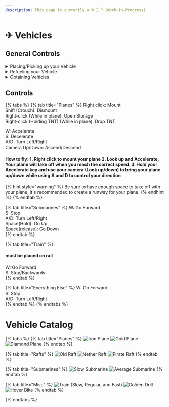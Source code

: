 ```yaml
---
description: This page is currently a W.I.P (Work-In-Progress)
---
```


# ✈ Vehicles

## General Controls

<details>

<summary>Placing/Picking up your Vehicle</summary>

Placing: Place down the chest corresponding to your vehicle

\
Picking up: Shift (Crouch) + Right-click on your Vehicle

</details>

<details>

<summary>Refueling your Vehicle</summary>

Refueling: Shift (Crouch) + Left click your **PLACED** vehicle to open a menu where you can refuel your vehicle

</details>

<details>

<summary>Obtaining Vehicles</summary>

Do /shop and go to the Vehicles Tab. 

</details>

## Controls

{% tabs %}
{% tab title="Planes" %}
Right click: Mount\
Shift (Crouch): Dismount\
Right-click (While in plane): Open Storage\
Right-click (Holding TNT) (While in plane): Drop TNT


W: Accelerate\
S: Decelerate\
A/D: Turn Left/Right\
Camera Up/Down: Ascend/Descend

#### How to fly: 1. Right click to mount your plane 2. Look up and Accelerate, Your plane will take off when you reach the correct speed. 3. Hold your Accelerate key and use your camera (Look up/down) to bring your plane up/down while using A and D to control your direction

{% hint style="warning" %}
Be sure to have enough space to take off with your plane, it's recommended to create a runway for your plane.
{% endhint %}
{% endtab %}


{% tab title="Submarines" %}
W: Go Forward\
S: Stop\
A/D: Turn Left/Right\
Space(Hold): Go Up\
Space(release): Go Down\
{% endtab %}


{% tab title="Train" %}
#### must be placed on rail
W: Go Forward\
S: Stop/Backwards\
{% endtab %}


{% tab title="Everything Else" %}
W: Go Forward\
S: Stop\
A/D: Turn Left/Right\
{% endtab %}
{% endtabs %}

# Vehicle Catalog

{% tabs %}
{% tab title="Planes" %}
![Iron Plane](../.gitbook/assets/vehicles/Iron-Plane.png)
![Gold Plane](../.gitbook/assets/vehicles/goldplane.png)
![Diamond Plane](../.gitbook/assets/vehicles/Diamond-Plane.png)
{% endtab %}

{% tab title="Rafts" %}
![Old Raft](../.gitbook/assets/vehicles/OldRaft.png)
![Nether Raft](../.gitbook/assets/vehicles/NetherRaft.png)
![Pirate Raft](../.gitbook/assets/vehicles/PirateRaft.png)
{% endtab %}

{% tab title="Submarines" %}
![Slow Submarine](../.gitbook/assets/vehicles/SloSub.png)
![Average Submarine](../.gitbook/assets/vehicles/AvrSub.png)
{% endtab %}

{% tab title="Misc" %}
![Train (Slow, Regular, and Fast) ](../.gitbook/assets/vehicles/train.png)
![Golden Drill](../.gitbook/assets/vehicles/Drill.png)
![Hover Bike](../.gitbook/assets/vehicles/Hoverbike.png)
{% endtab %}

{% endtabs %}












